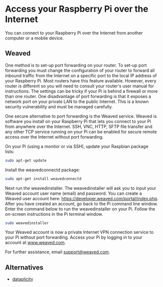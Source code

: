 # Access your Raspberry Pi over the Internet

You can connect to your Raspberry Pi over the Internet from another computer or a mobile device.

## Weaved

One method is to set-up port forwarding on your router. To set-up port forwarding you must change the configuration of your router to forward all inbound traffic from the Internet on a specific port to the local IP address of your Raspberry Pi. Most routers have this feature available. However, every router is different so you will need to consult your router's user manual for instructions. The settings can be tricky if your Pi is behind a firewall or more than one router. One disadvantage of port forwarding is that it exposes a network port on your private LAN to the public Internet. This is a known security vulnerability and must be managed carefully.

One secure alternative to port forwarding is the Weaved service. Weaved is software you install on your Raspberry Pi that lets you connect to your Pi from anywhere over the Internet. SSH, VNC, HTTP, SFTP file transfer and any other TCP service running on your Pi can be enabled for secure remote access over the Internet without port forwarding.

On your Pi (using a monitor or via SSH), update your Raspbian package lists:

```bash
sudo apt-get update
```

Install the weavedconnectd package:

```bash
sudo apt-get install weavedconnectd
```

Next run the weavedinstaller. The weavedinstaller will ask you to input your Weaved account user name (email) and password. You can create a Weaved user account here: https://developer.weaved.com/portal/index.php. After you have created an account, go back to the Pi command line window. Enter the command below to run the weavedinstaller on your Pi. Follow the on-screen instructions in the Pi terminal window.

```bash
sudo weavedinstaller
```

Your Weaved account is now a private Internet VPN connection service to your Pi without port forwarding. Access your Pi by logging in to your account at www.weaved.com.

For further assistance, email support@weaved.com.

## Alternatives

- [dataplicity](https://dataplicity.com)
